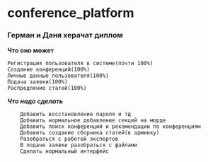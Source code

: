 # conference_platform
### Герман и Даня херачат диплом

**Что оно может**

    Регистрация пользователя в системе(почти 100%)
    Создание конференций(100%) 
    Личные данные пользователя(100%)
    Подача заявки(100%)
    Распредление статей(100%)
   
    
***Что надо сделать***
``` 
    Добавить восстановление пароля и тд
    Добавить нормальное добавление секций на морде
    Добавить поиск конференций и рекомендации по конференциям
    Добавить создание сборника статей(в админку)
    Разобраться с работой экспертов
    В подаче заявки разобраться с файлами
    Сделать нормальный интерфейс
```


